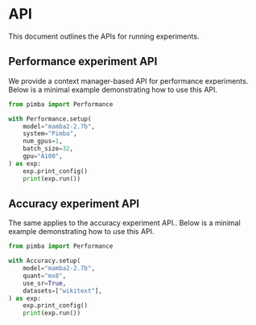 # API

This document outlines the APIs for running experiments.

## Performance experiment API

We provide a context manager-based API for performance experiments. Below is a minimal example demonstrating how to use this API.

```python
from pimba import Performance

with Performance.setup(
    model="mamba2-2.7b",
    system="Pimba",
    num_gpus=1,
    batch_size=32,
    gpu="A100",
) as exp:
    exp.print_config()
    print(exp.run())
```

## Accuracy experiment API

The same applies to the accuracy experiment API.. Below is a minimal example demonstrating how to use this API.

```python
from pimba import Performance

with Accuracy.setup(
    model="mamba2-2.7b",
    quant="mx8",
    use_sr=True,
    datasets=["wikitext"],
) as exp:
    exp.print_config()
    print(exp.run())
```

